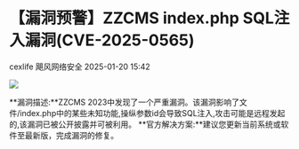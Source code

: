 #  【漏洞预警】ZZCMS index.php SQL注入漏洞(CVE-2025-0565)   
cexlife  飓风网络安全   2025-01-20 15:42  
  
![](https://mmbiz.qpic.cn/mmbiz_png/ibhQpAia4xu00ewI2DRwAYCPQ1Zm6f8sXbchL7HEfmUCGhaDYibjulwBWFasuvOw8iaH4eSTk0YFiaczJ8PVNL1uXpw/640?wx_fmt=png&from=appmsg "")  
  
**漏洞描述:**ZZCMS 2023中发现了一个严重漏洞。该漏洞影响了文件/index.php中的某些未知功能,操纵参数id会导致SQL注入,攻击可能是远程发起的,该漏洞已被公开披露并可被利用。 **官方解决方案:**建议您更新当前系统或软件至最新版，完成漏洞的修复。   
  
  
